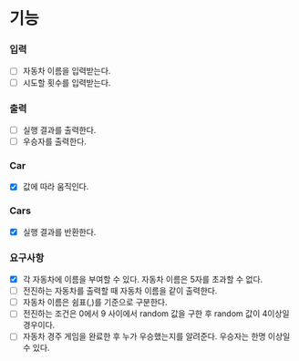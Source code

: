 # 기능

### 입력
- [ ] 자동차 이름을 입력받는다.
- [ ] 시도할 횟수를 입력받는다.

### 출력
- [ ] 실행 결과를 출력한다.
- [ ] 우승자를 출력한다.

### Car
- [x] 값에 따라 움직인다.

### Cars
- [x] 실행 결과를 반환한다.

### 요구사항
- [x] 각 자동차에 이름을 부여할 수 있다. 자동차 이름은 5자를 초과할 수 없다.
- [ ] 전진하는 자동차를 출력할 때 자동차 이름을 같이 출력한다.
- [ ] 자동차 이름은 쉼표(,)를 기준으로 구분한다.
- [ ] 전진하는 조건은 0에서 9 사이에서 random 값을 구한 후 random 값이 4이상일 경우이다.
- [ ] 자동차 경주 게임을 완료한 후 누가 우승했는지를 알려준다. 우승자는 한명 이상일 수 있다.